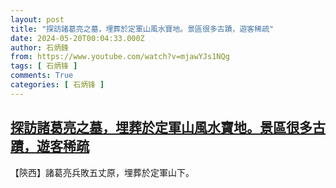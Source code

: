 ```yaml
---
layout: post
title: "探訪諸葛亮之墓，埋葬於定軍山風水寶地。景區很多古蹟，遊客稀疏"
date: 2024-05-20T00:04:33.000Z
author: 石炳鋒
from: https://www.youtube.com/watch?v=mjawYJs1NQg
tags: [ 石炳锋 ]
comments: True
categories: [ 石炳锋 ]
---
```

<!--1716163473000-->
[探訪諸葛亮之墓，埋葬於定軍山風水寶地。景區很多古蹟，遊客稀疏](https://www.youtube.com/watch?v=mjawYJs1NQg)
------

<div>
【陝西】諸葛亮兵敗五丈原，埋葬於定軍山下。
</div>
